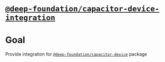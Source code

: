 # [`@deep-foundation/capacitor-device-integration`](https://www.npmjs.com/package/@deep-foundation/capacitor-device-integration)

# Goal

Provide integration for [`@deep-foundation/capacitor-device`](https://www.npmjs.com/package/@deep-foundation/capacitor-device) package
